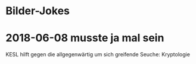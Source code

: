 # Bilder-Jokes

# 2018-06-08 musste ja mal sein

KESL hilft gegen die allgegenwärtig um sich greifende Seuche:  Kryptologie

